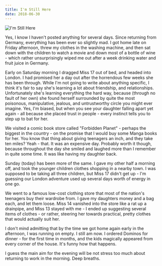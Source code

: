 ```yaml
---
title: I'm Still Here
date: 2018-06-30
---
```


![I'm Still Here](https://source.unsplash.com/Pll7AP6NFpY/1600x900)

Yes, I know I haven't posted anything for several days. Since returning from Germany, everything has been ever so slightly mad. I got home late on Friday afternoon, threw my clothes in the washing machine, and then sat down with the children to watch a movie and down most of a bottle of wine - which rather unsurprisingly wiped me out after a week drinking water and fruit juice in Germany.

Early on Saturday morning I dragged Miss 17 out of bed, and headed into London. I had promised her a day out after the horrendous few weeks she has been through. While I'm not going to write about anything specific, I think it's fair to say she's learning a lot about friendship, and relationships. Unfortunately she's learning everything the hard way, because (through no fault of her own) she found herself surrounded by quite the most poisonous, manipulative, jealous, and untrustworthy circle you might ever imagine. Yes, I'm biased, but when you see your daughter falling apart yet again - all because she placed trust in people - every instinct tells you to step up to bat for her.

We visited a comic book store called "Forbidden Planet" - perhaps the biggest in the country - on the promise that I would buy some Manga books for her. You know that thing about giving teenagers an inch, and they take ten miles? Yeah - that. It was an expensive day. Probably worth it though, because throughout the day she smiled and laughed more than I remember in quite some time. It was like having my daughter back.

Sunday (today) has been more of the same. I gave my other half a morning off, and took the younger children clothes shopping in a nearby town. I was supposed to be taking all three children, but Miss 17 didn't get up - I'm guessing our London adventure used up several days worth of energy in one go.

We went to a famous low-cost clothing store that most of the nation's teenagers buy their wardrobe from. I gave my daughters money and a bag each, and let them loose. Miss 14 vanished into the store like a rat up a drainpipe, and Miss 13 stayed with me - I ended up suggesting several items of clothes - or rather, steering her towards practical, pretty clothes that would actually suit her.

I don't mind admitting that by the time we got home again early in the afternoon, I was running on empty. I still am now. I ordered Dominos for dinner - for the first time in months, and the kids magically appeared from every corner of the house. It's funny how that happens.

I guess the main aim for the evening will be not stress too much about returning to work in the morning. Deep breaths.